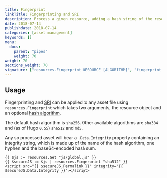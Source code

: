 ```yaml
---
title: Fingerprint
linkTitle: Fingerprinting and SRI
description: Process a given resource, adding a hash string of the resource's content.
date: 2018-07-14
publishdate: 2018-07-14
categories: [asset management]
keywords: []
menu:
  docs:
    parent: "pipes"
    weight: 70
weight: 70
sections_weight: 70
signature: ["resources.Fingerprint RESOURCE [ALGORITHM]", "fingerprint RESOURCE [ALGORITHM]"]
---
```


## Usage

Fingerprinting and [SRI](https://developer.mozilla.org/en-US/docs/Web/Security/Subresource_Integrity) can be applied to any asset file using `resources.Fingerprint` which takes two arguments, the resource object and an optional [hash algorithm](https://en.wikipedia.org/wiki/Secure_Hash_Algorithms).

The default hash algorithm is `sha256`. Other available algorithms are `sha384` and (as of Hugo `0.55`) `sha512` and `md5`.

Any so processed asset will bear a `.Data.Integrity` property containing an integrity string, which is made up of the name of the hash algorithm, one hyphen and the base64-encoded hash sum.

```go-html-template
{{ $js := resources.Get "js/global.js" }}
{{ $secureJS := $js | resources.Fingerprint "sha512" }}
<script src="{{ $secureJS.Permalink }}" integrity="{{ $secureJS.Data.Integrity }}"></script>
```
